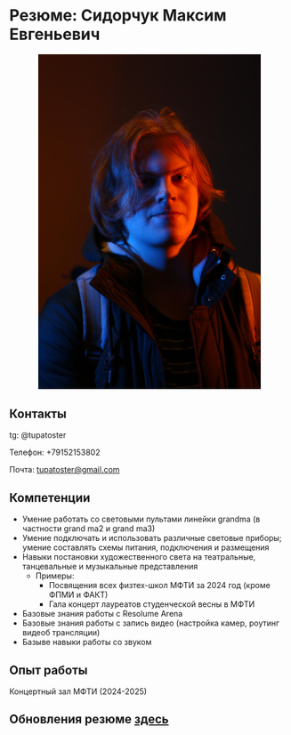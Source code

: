 # Резюме: Сидорчук Максим Евгеньевич

<p align="center">
    <img src="me_lowres.png" width="400pts" alt="буквально я">
</p>

## Контакты

tg: @tupatoster

Телефон: +79152153802

Почта: <tupatoster@gmail.com>

## Компетенции

- Умение работать со световыми пультами линейки grandma (в частности grand ma2 и grand ma3)
- Умение подключать и использовать различные световые приборы; умение составлять схемы питания, подключения и размещения
- Навыки постановки художественного света на театральные, танцевальные и музыкальные представления
  - Примеры:
    - Посвящения всех физтех-школ МФТИ за 2024 год (кроме ФПМИ и ФАКТ)
    - Гала концерт лауреатов студенческой весны в МФТИ
- Базовые знания работы с Resolume Arena
- Базовые знания работы с запись видео (настройка камер, роутинг видеоб трансляции)
- Базыве навыки работы со звуком

## Опыт работы

Концертный зал МФТИ (2024-2025)

## Обновления резюме [здесь](https://github.com/TupaToster/art_cv)

